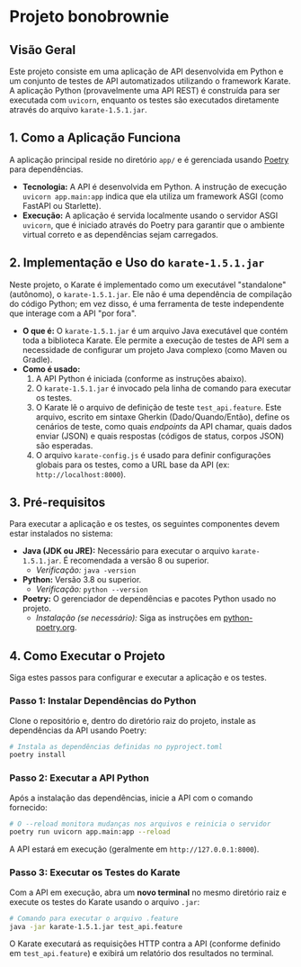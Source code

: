 # Projeto bonobrownie

## Visão Geral

Este projeto consiste em uma aplicação de API desenvolvida em Python e um conjunto de testes de API automatizados utilizando o framework Karate. A aplicação Python (provavelmente uma API REST) é construída para ser executada com `uvicorn`, enquanto os testes são executados diretamente através do arquivo `karate-1.5.1.jar`.

## 1\. Como a Aplicação Funciona

A aplicação principal reside no diretório `app/` e é gerenciada usando [Poetry](https://python-poetry.org/) para dependências.

  * **Tecnologia:** A API é desenvolvida em Python. A instrução de execução `uvicorn app.main:app` indica que ela utiliza um framework ASGI (como FastAPI ou Starlette).
  * **Execução:** A aplicação é servida localmente usando o servidor ASGI `uvicorn`, que é iniciado através do Poetry para garantir que o ambiente virtual correto e as dependências sejam carregados.

## 2\. Implementação e Uso do `karate-1.5.1.jar`

Neste projeto, o Karate é implementado como um executável "standalone" (autônomo), o `karate-1.5.1.jar`. Ele não é uma dependência de compilação do código Python; em vez disso, é uma ferramenta de teste independente que interage com a API "por fora".

  * **O que é:** O `karate-1.5.1.jar` é um arquivo Java executável que contém toda a biblioteca Karate. Ele permite a execução de testes de API sem a necessidade de configurar um projeto Java complexo (como Maven ou Gradle).
  * **Como é usado:**
    1.  A API Python é iniciada (conforme as instruções abaixo).
    2.  O `karate-1.5.1.jar` é invocado pela linha de comando para executar os testes.
    3.  O Karate lê o arquivo de definição de teste `test_api.feature`. Este arquivo, escrito em sintaxe Gherkin (Dado/Quando/Então), define os cenários de teste, como quais *endpoints* da API chamar, quais dados enviar (JSON) e quais respostas (códigos de status, corpos JSON) são esperadas.
    4.  O arquivo `karate-config.js` é usado para definir configurações globais para os testes, como a URL base da API (ex: `http://localhost:8000`).

## 3\. Pré-requisitos

Para executar a aplicação e os testes, os seguintes componentes devem estar instalados no sistema:

  * **Java (JDK ou JRE):** Necessário para executar o arquivo `karate-1.5.1.jar`. É recomendada a versão 8 ou superior.
      * *Verificação:* `java -version`
  * **Python:** Versão 3.8 ou superior.
      * *Verificação:* `python --version`
  * **Poetry:** O gerenciador de dependências e pacotes Python usado no projeto.
      * *Instalação (se necessário):* Siga as instruções em [python-poetry.org](https://www.google.com/search?q=https://python-poetry.org/docs/%23installation).

## 4\. Como Executar o Projeto

Siga estes passos para configurar e executar a aplicação e os testes.

### Passo 1: Instalar Dependências do Python

Clone o repositório e, dentro do diretório raiz do projeto, instale as dependências da API usando Poetry:

```bash
# Instala as dependências definidas no pyproject.toml
poetry install
```

### Passo 2: Executar a API Python

Após a instalação das dependências, inicie a API com o comando fornecido:

```bash
# O --reload monitora mudanças nos arquivos e reinicia o servidor
poetry run uvicorn app.main:app --reload
```

A API estará em execução (geralmente em `http://127.0.0.1:8000`).

### Passo 3: Executar os Testes do Karate

Com a API em execução, abra um **novo terminal** no mesmo diretório raiz e execute os testes do Karate usando o arquivo `.jar`:

```bash
# Comando para executar o arquivo .feature
java -jar karate-1.5.1.jar test_api.feature
```

O Karate executará as requisições HTTP contra a API (conforme definido em `test_api.feature`) e exibirá um relatório dos resultados no terminal.
